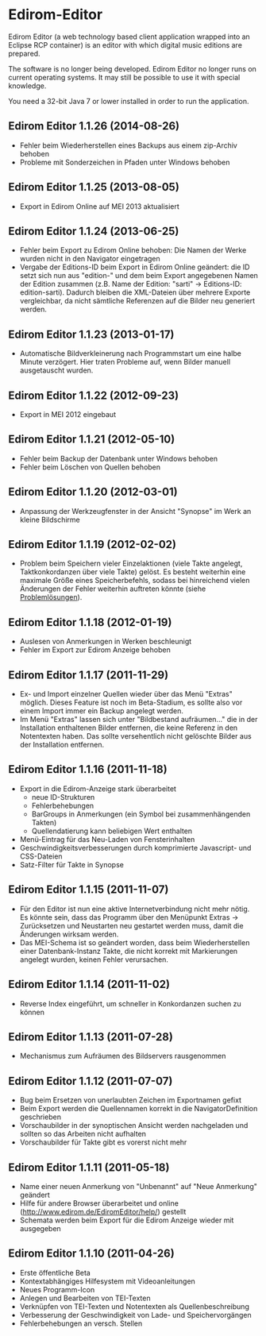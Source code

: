 Edirom-Editor
=============

Edirom Editor (a web technology based client application wrapped into an Eclipse RCP container) is an editor with which digital music editions are prepared.

The software is no longer being developed. Edirom Editor no longer runs on current operating systems. It may still be possible to use it with special knowledge.

You need a 32-bit Java 7 or lower installed in order to run the application.

## Edirom Editor 1.1.26 (2014-08-26)

* Fehler beim Wiederherstellen eines Backups aus einem zip-Archiv behoben
* Probleme mit Sonderzeichen in Pfaden unter Windows behoben

## Edirom Editor 1.1.25 (2013-08-05)

* Export in Edirom Online auf MEI 2013 aktualisiert

## Edirom Editor 1.1.24 (2013-06-25)

* Fehler beim Export zu Edirom Online behoben: Die Namen der Werke wurden nicht in den Navigator eingetragen
* Vergabe der Editions-ID beim Export in Edirom Online geändert: die ID setzt sich nun aus "edition-" und dem beim Export angegebenen Namen der Edition zusammen (z.B. Name der Edition: "sarti" -> Editions-ID: edition-sarti). Dadurch bleiben die XML-Dateien über mehrere Exporte vergleichbar, da nicht sämtliche Referenzen auf die Bilder neu generiert werden.

## Edirom Editor 1.1.23 (2013-01-17)

* Automatische Bildverkleinerung nach Programmstart um eine halbe Minute verzögert. Hier traten Probleme auf, wenn Bilder manuell ausgetauscht wurden.

## Edirom Editor 1.1.22 (2012-09-23)

* Export in MEI 2012 eingebaut

## Edirom Editor 1.1.21 (2012-05-10)

* Fehler beim Backup der Datenbank unter Windows behoben
* Fehler beim Löschen von Quellen behoben

## Edirom Editor 1.1.20 (2012-03-01)

* Anpassung der Werkzeugfenster in der Ansicht "Synopse" im Werk an kleine Bildschirme

## Edirom Editor 1.1.19 (2012-02-02)

* Problem beim Speichern vieler Einzelaktionen (viele Takte angelegt, Taktkonkordanzen über viele Takte) gelöst. Es besteht weiterhin eine maximale Größe eines Speicherbefehls, sodass bei hinreichend vielen Änderungen der Fehler weiterhin auftreten könnte (siehe [Problemlösungen](http://www.edirom.de/edirom-projekt/software/problemloesungen/#c1117)).

## Edirom Editor 1.1.18 (2012-01-19)

* Auslesen von Anmerkungen in Werken beschleunigt
* Fehler im Export zur Edirom Anzeige behoben

## Edirom Editor 1.1.17 (2011-11-29)

* Ex- und Import einzelner Quellen wieder über das Menü "Extras" möglich. Dieses Feature ist noch im Beta-Stadium, es sollte also vor einem Import immer ein Backup angelegt werden.
* Im Menü "Extras" lassen sich unter "Bildbestand aufräumen..." die in der Installation enthaltenen Bilder entfernen, die keine Referenz in den Notentexten haben. Das sollte versehentlich nicht gelöschte Bilder aus der Installation entfernen.

## Edirom Editor 1.1.16 (2011-11-18)

* Export in die Edirom-Anzeige stark überarbeitet
	* neue ID-Strukturen
	* Fehlerbehebungen
	* BarGroups in Anmerkungen (ein Symbol bei zusammenhängenden Takten)
	* Quellendatierung kann beliebigen Wert enthalten
* Menü-Eintrag für das Neu-Laden von Fensterinhalten
* Geschwindigkeitsverbesserungen durch komprimierte Javascript- und CSS-Dateien
* Satz-Filter für Takte in Synopse

## Edirom Editor 1.1.15 (2011-11-07)

* Für den Editor ist nun eine aktive Internetverbindung nicht mehr nötig. Es könnte sein, dass das Programm über den Menüpunkt Extras -> Zurücksetzen und Neustarten neu gestartet werden muss, damit die Änderungen wirksam werden.
* Das MEI-Schema ist so geändert worden, dass beim Wiederherstellen einer Datenbank-Instanz Takte, die nicht korrekt mit Markierungen angelegt wurden, keinen Fehler verursachen.

## Edirom Editor 1.1.14 (2011-11-02)

* Reverse Index eingeführt, um schneller in Konkordanzen suchen zu können

## Edirom Editor 1.1.13 (2011-07-28)

* Mechanismus zum Aufräumen des Bildservers rausgenommen

## Edirom Editor 1.1.12 (2011-07-07)

* Bug beim Ersetzen von unerlaubten Zeichen im Exportnamen gefixt
* Beim Export werden die Quellennamen korrekt in die NavigatorDefinition geschrieben
* Vorschaubilder in der synoptischen Ansicht werden nachgeladen und sollten so das Arbeiten nicht aufhalten
* Vorschaubilder für Takte gibt es vorerst nicht mehr

## Edirom Editor 1.1.11 (2011-05-18)

* Name einer neuen Anmerkung von "Unbenannt" auf "Neue Anmerkung" geändert
* Hilfe für andere Browser überarbeitet und online (http://www.edirom.de/EdiromEditor/help/) gestellt
* Schemata werden beim Export für die Edirom Anzeige wieder mit ausgegeben


## Edirom Editor 1.1.10 (2011-04-26)

* Erste öffentliche Beta
* Kontextabhängiges Hilfesystem mit Videoanleitungen
* Neues Programm-Icon
* Anlegen und Bearbeiten von TEI-Texten
* Verknüpfen von TEI-Texten und Notentexten als Quellenbeschreibung
* Verbesserung der Geschwindigkeit von Lade- und Speichervorgängen
* Fehlerbehebungen an versch. Stellen

